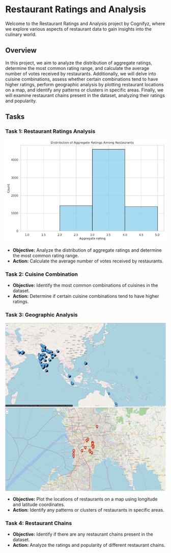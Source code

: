 # Restaurant Ratings and Analysis

Welcome to the Restaurant Ratings and Analysis project by Cognifyz, where we explore various aspects of restaurant data to gain insights into the culinary world.

## Overview

In this project, we aim to analyze the distribution of aggregate ratings, determine the most common rating range, and calculate the average number of votes received by restaurants. Additionally, we will delve into cuisine combinations, assess whether certain combinations tend to have higher ratings, perform geographic analysis by plotting restaurant locations on a map, and identify any patterns or clusters in specific areas. Finally, we will examine restaurant chains present in the dataset, analyzing their ratings and popularity.

## Tasks

### Task 1: Restaurant Ratings Analysis

![Task 1 Image](/Level%202/Task%201/assets/data1.png)

- **Objective:** Analyze the distribution of aggregate ratings and determine the most common rating range.
- **Action:** Calculate the average number of votes received by restaurants.

### Task 2: Cuisine Combination

- **Objective:** Identify the most common combinations of cuisines in the dataset.
- **Action:** Determine if certain cuisine combinations tend to have higher ratings.

### Task 3: Geographic Analysis

![Task 3 Image](/Level%202/Task%203/assets/Screenshot%20from%202024-02-04%2014-44-37.png)
![Task 3 Image](/Level%202/Task%203/assets/Screenshot%20from%202024-02-04%2015-35-11.png)
- **Objective:** Plot the locations of restaurants on a map using longitude and latitude coordinates.
- **Action:** Identify any patterns or clusters of restaurants in specific areas.

### Task 4: Restaurant Chains
- **Objective:** Identify if there are any restaurant chains present in the dataset.
- **Action:** Analyze the ratings and popularity of different restaurant chains.

